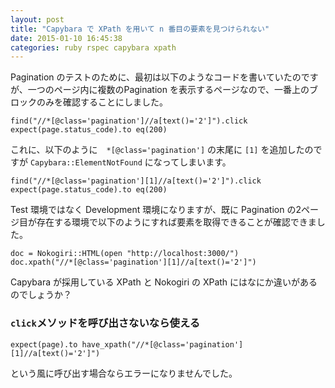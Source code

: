 ```yaml
---
layout: post
title: "Capybara で XPath を用いて n 番目の要素を見つけられない"
date: 2015-01-10 16:45:38
categories: ruby rspec capybara xpath
---
```

<p>Pagination のテストのために、最初は以下のようなコードを書いていたのですが、一つのページ内に複数のPagination を表示するページなので、一番上のブロックのみを確認することにしました。</p>

<pre><code>find("//*[@class='pagination']//a[text()='2']").click
expect(page.status_code).to eq(200)
</code></pre>

<p>これに、以下のように　<code>*[@class='pagination']</code> の末尾に <code>[1]</code> を追加したのですが <code>Capybara::ElementNotFound</code> になってしまいます。</p>

<pre><code>find("//*[@class='pagination'][1]//a[text()='2']").click
expect(page.status_code).to eq(200)
</code></pre>

<p>Test 環境ではなく Development 環境になりますが、既に Pagination の2ページ目が存在する環境で以下のようにすれば要素を取得できることが確認できました。</p>

<pre><code>doc = Nokogiri::HTML(open "http://localhost:3000/")
doc.xpath("//*[@class='pagination'][1]//a[text()='2']")
</code></pre>

<p>Capybara が採用している XPath と Nokogiri の XPath にはなにか違いがあるのでしょうか？</p>

<h3><code>click</code>メソッドを呼び出さないなら使える</h3>

<pre><code>expect(page).to have_xpath("//*[@class='pagination'][1]//a[text()='2']")
</code></pre>

<p>という風に呼び出す場合ならエラーになりませんでした。</p>
